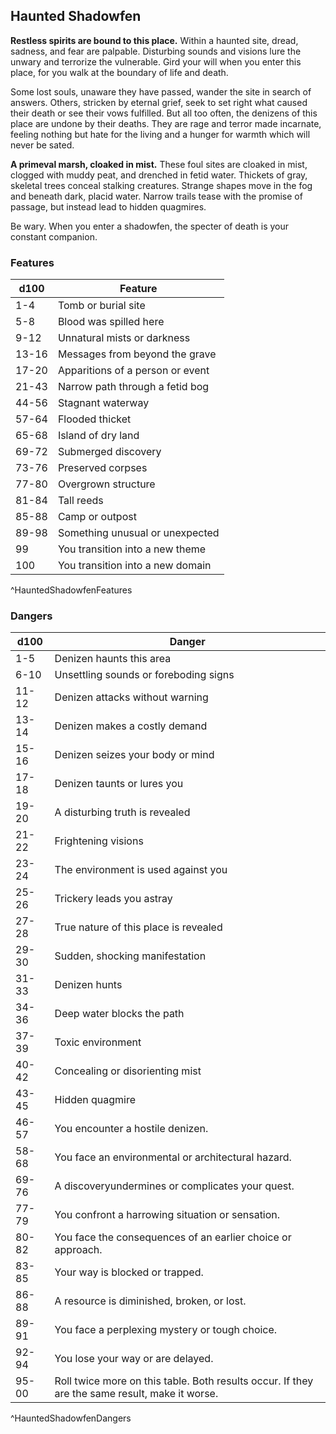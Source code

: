 ## Haunted Shadowfen
**Restless spirits are bound to this place.** Within a haunted site, dread, sadness, and fear are palpable. Disturbing sounds and visions lure the unwary and terrorize the vulnerable. Gird your will when you enter this place, for you walk at the boundary of life and death.

Some lost souls, unaware they have passed, wander the site in search of answers. Others, stricken by eternal grief, seek to set right what caused their death or see their vows fulfilled. But all too often, the denizens of this place are undone by their deaths. They are rage and terror made incarnate, feeling nothing but hate for the living and a hunger for warmth which will never be sated.

**A primeval marsh, cloaked in mist.** These foul sites are cloaked in mist, clogged with muddy peat, and drenched in fetid water. Thickets of gray, skeletal trees conceal stalking creatures. Strange shapes move in the fog and beneath dark, placid water. Narrow trails tease with the promise of passage, but instead lead to hidden quagmires.

Be wary. When you enter a shadowfen, the specter of death is your constant companion.

### Features
| d100  | Feature  |
|-------|----------|
| 1-4 | Tomb or burial site  |
| 5-8 | Blood was spilled here  |
| 9-12 | Unnatural mists or darkness  |
| 13-16 | Messages from beyond the grave  |
| 17-20 | Apparitions of a person or event  |
| 21-43 | Narrow path through a fetid bog  |
| 44-56 | Stagnant waterway  |
| 57-64 | Flooded thicket  |
| 65-68 | Island of dry land  |
| 69-72 | Submerged discovery  |
| 73-76 | Preserved corpses  |
| 77-80 | Overgrown structure  |
| 81-84 | Tall reeds  |
| 85-88 | Camp or outpost  |
| 89-98 | Something unusual or unexpected  |
| 99 | You transition into a new theme  |
| 100 | You transition into a new domain  |
^HauntedShadowfenFeatures

### Dangers
| d100  | Danger  |
|-------|----------|
| 1-5 | Denizen haunts this area  |
| 6-10 | Unsettling sounds or foreboding signs  |
| 11-12 | Denizen attacks without warning  |
| 13-14 | Denizen makes a costly demand  |
| 15-16 | Denizen seizes your body or mind  |
| 17-18 | Denizen taunts or lures you  |
| 19-20 | A disturbing truth is revealed  |
| 21-22 | Frightening visions  |
| 23-24 | The environment is used against you  |
| 25-26 | Trickery leads you astray  |
| 27-28 | True nature of this place is revealed  |
| 29-30 | Sudden, shocking manifestation  |
| 31-33 | Denizen hunts  |
| 34-36 | Deep water blocks the path  |
| 37-39 | Toxic environment  |
| 40-42 | Concealing or disorienting mist  |
| 43-45 | Hidden quagmire  |
| 46-57 | You encounter a hostile denizen.
| 58-68 | You face an environmental or architectural hazard.
| 69-76 | A discoveryundermines or complicates your quest.
| 77-79 | You confront a harrowing situation or sensation.
| 80-82 | You face the consequences of an earlier choice or approach.
| 83-85 | Your way is blocked or trapped.
| 86-88 | A resource is diminished, broken, or lost.
| 89-91 | You face a perplexing mystery or tough choice.
| 92-94 | You lose your way or are delayed.
| 95-00 | Roll twice more on this table. Both results occur. If they are the same result, make it worse.
^HauntedShadowfenDangers

